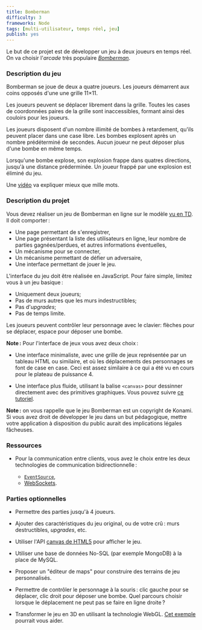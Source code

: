 ```yaml
---
title: Bomberman
difficulty: 3
frameworks: Node
tags: [multi-utilisateur, temps réel, jeu]
publish: yes
---
```


Le but de ce projet est de développer un jeu à deux joueurs en temps
réel. On va choisir l'*arcade* très populaire
[*Bomberman*](https://en.wikipedia.org/wiki/Bomberman).

### Description du jeu

Bomberman se joue de deux a quatre joueurs. Les joueurs démarrent aux
coins opposés d'une une grille 11×11.

Les joueurs peuvent se déplacer librement dans la grille. Toutes les
cases de coordonnées paires de la grille sont inaccessibles, formant
ainsi des couloirs pour les joueurs.

Les joueurs disposent d'un nombre illimité de bombes à retardement,
qu'ils peuvent placer dans une case libre. Les bombes explosent après
un nombre prédéterminé de secondes. Aucun joueur ne peut déposer plus
d'une bombe en même temps.

Lorsqu'une bombe explose, son explosion frappe dans quatres
directions, jusqu'à une distance préderminée. Un joueur frappé par une
explosion est éliminé du jeu.

Une [vidéo](https://www.youtube.com/watch?v=DZNcCowQKRQ) va expliquer
mieux que mille mots.

### Description du projet

Vous devez réaliser un jeu de Bomberman en ligne sur le modèle
[vu en TD](tutorials/accounts-node). Il doit comporter :

- Une page permettant de s'enregistrer,
- Une page présentant la liste des utilisateurs en ligne, leur nombre
  de parties gagnées/perdues, et autres informations éventuelles,
- Un mécanisme pour se connecter,
- Un mécanisme permettant de défier un adversaire,
- Une interface permettant de jouer le jeu.

L'interface du jeu doit être réalisée en JavaScript. Pour faire
simple, limitez vous à un jeu basique :

- Uniquement deux joueurs;
- Pas de murs autres que les murs indestructibles;
- Pas d'*upgrades*;
- Pas de temps limite.

Les joueurs peuvent contrôler leur personnage avec le clavier: flèches
pour se déplacer, espace pour déposer une bombe.

**Note :** Pour l'interface de jeux vous avez deux choix :

- Une interface minimaliste, avec une grille de jeux représentée par
  un tableau HTML ou similaire, et où les déplacements des personnages
  se font de case en case. Ceci est assez similaire à ce qui a été vu
  en cours pour le plateau de puissance 4.

- Une interface plus fluide, utilisant la balise `<canvas>` pour
  dessinner directement avec des primitives graphiques. Vous pouvez
  suivre
  [ce tutoriel](https://developer.mozilla.org/en-US/docs/Web/API/Canvas_API/Tutorial).

**Note :** on vous rappelle que le jeu Bomberman est un copyright de
Konami. Si vous avez droit de développer le jeu dans un but
pédagogique, mettre votre application à disposition du public aurait
des implications légales fâcheuses.

### Ressources

- Pour la communication entre clients, vous avez le choix entre les
  deux technologies de communication bidirectionnelle :
  
  - [`EventSource`](https://developer.mozilla.org/docs/Web/API/EventSource),
  - [WebSockets](https://developer.mozilla.org/en/docs/WebSockets).

### Parties optionnelles

- Permettre des parties jusqu'à 4 joueurs.

- Ajouter des caractéristiques du jeu original, ou de votre crû : murs
  destructibles, *upgrades*, etc.

- Utiliser l'API [canvas de HTML5](https://developer.mozilla.org/en-US/docs/Web/API/Canvas_API/Tutorial)
  pour afficher le jeu.

- Utiliser une base de données No-SQL (par exemple MongoDB) à la place
  de MySQL.

- Proposer un "éditeur de maps" pour construire des terrains de jeu
  personnalisés.

- Permettre de contrôler le personnage à la souris : clic gauche pour
  se déplacer, clic droit pour déposer une bombe. Quel parcours
  choisir lorsque le déplacement ne peut pas se faire en ligne droite ?

- Transformer le jeu en 3D en utilisant la technologie
  WebGL. [Cet exemple](https://codepen.io/defeo/pen/qbeJML/) pourrait
  vous aider.

